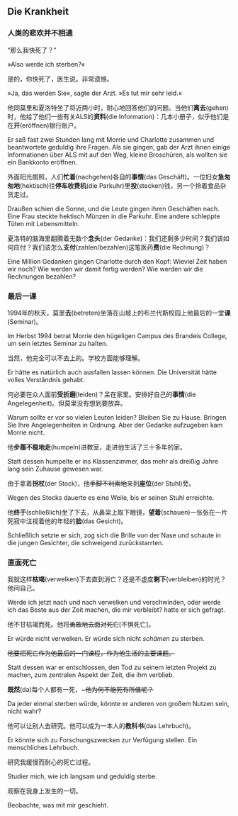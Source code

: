 ## Die Krankheit

### 人类的悲欢并不相通

“那么我快死了？”

»Also werde ich sterben?«

是的，你快死了，医生说。非常遗憾。

»Ja, das werden Sie«, sagte der Arzt. »Es tut mir sehr leid.«

他同莫里和夏洛特坐了将近两小时，耐心地回答他们的问题。当他们**离去**(gehen)时，他给了他们一些有关ALS的**资料**(die Information)：几本小册子，似乎他们是在**开**(eröffnen)银行账户。

Er saß fast zwei Stunden lang mit Morrie und Charlotte zusammen und beantwortete geduldig ihre Fragen. Als sie gingen, gab der Arzt ihnen einige Informationen über ALS mit auf den Weg, kleine Broschüren, als wollten sie ein Bankkonto eröffnen.

外面阳光朗照，人们**忙着**(nachgehen)各自的**事情**(das Geschäft)。一位妇女**急匆匆地**(hektisch)往**停车收费机**(die Parkuhr)里**投**(stecken)钱，另一个拎着食品杂货走过。

Draußen schien die Sonne, und die Leute gingen ihren Geschäften nach. Eine Frau steckte hektisch Münzen in die Parkuhr. Eine andere schleppte Tüten mit Lebensmitteln.

夏洛特的脑海里翻腾着无数个**念头**(der Gedanke)：我们还剩多少时间？我们该如何应付？我们该怎么**支付**(zahlen/bezahlen)这笔医药**费**(die Rechnung)？

Eine Million Gedanken gingen Charlotte durch den Kopf: Wieviel Zeit haben wir noch? Wie werden wir damit fertig werden? Wie werden wir die Rechnungen bezahlen?

### 最后一课

1994年的秋天，莫里**去**(betreten)坐落在山坡上的布兰代斯校园上他最后的一堂**课**(Seminar)。

Im Herbst 1994 betrat Morrie den hügeligen Campus des Brandeis College, um sein letztes Seminar zu halten.

当然，他完全可以不去上的。学校方面能够理解。

Er hätte es natürlich auch ausfallen lassen können. Die Universität hätte volles Verständnis gehabt.

何必要在众人面前**受折磨**(leiden)？呆在家里。安排好自己的**事情**(die Angelegenheit)。但莫里没有想到要放弃。

Warum sollte er vor so vielen Leuten leiden? Bleiben Sie zu Hause. Bringen Sie Ihre Angelegenheiten in Ordnung. Aber der Gedanke aufzugeben kam Morrie nicht.

他**步履不稳地走**(humpeln)进教室，走进他生活了三十多年的家。

Statt dessen humpelte er ins Klassenzimmer, das mehr als dreißig Jahre lang sein Zuhause gewesen war.

由于拿着**拐杖**(der Stock)，他~~手脚不利索地~~来到**座位**(der Stuhl)旁。

Wegen des Stocks dauerte es eine Weile, bis er seinen Stuhl erreichte.

他**终于**(schließlich)坐了下去，从鼻梁上取下眼镜，**望着**(schauen)一张张在一片死寂中注视着他的年轻的**脸**(das Gesicht)。

Schließlich setzte er sich, zog sich die Brille von der Nase und schaute in die jungen Gesichter, die schweigend zurückstarrten.

### 直面死亡

我就这样**枯竭**(verwelken)下去直到消亡？还是不虚度**剩下**(verbleiben)的时光？他问自己。

Werde ich jetzt nach und nach verwelken und verschwinden, oder werde ich das Beste aus der Zeit machen, die mir verbleibt? hatte er sich gefragt.

他不甘枯竭而死。他将~~勇敢地去面对死亡~~[不惧死亡]。

Er würde nicht verwelken. Er würde sich nicht *schämen* zu sterben.

~~他要把死亡作为他最后的一门课程，作为他生活的主要课题。~~

Statt dessen war er entschlossen, den Tod zu seinem letzten Projekt zu machen, zum zentralen Aspekt der Zeit, die ihm verblieb.

**既然**(da)每个人都有一死，~~~他为何不能死有所值呢？~~

Da jeder einmal sterben würde, könnte er anderen von großem Nutzen sein, nicht wahr?

他可以让别人去研究。他可以成为一本人的**教科书**(das Lehrbuch)。

Er könnte sich zu Forschungszwecken zur Verfügung stellen. Ein menschliches Lehrbuch.

研究我缓慢而耐心的死亡过程。

Studier mich, wie ich langsam und geduldig sterbe.

观察在我身上发生的一切。

Beobachte, was mit mir geschieht.
